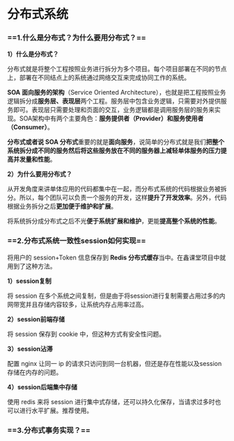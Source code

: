 # 分布式系统

### ==1.什么是分布式？为什么要用分布式？==

**1）什么是分布式？**

分布式就是将整个工程按照业务进行拆分为多个项目。每个项目部署在不同的节点上，部署在不同结点上的系统通过网络交互来完成协同工作的系统。

**SOA 面向服务的架构**（Service Oriented Architecture），也就是把工程按照业务逻辑拆分成**服务层、表现层**两个工程。服务层中包含业务逻辑，只需要对外提供服务即可。表现层只需要处理和页面的交互，业务逻辑都是调用服务层的服务来实现。SOA架构中有两个主要角色：**服务提供者（Provider）和服务使用者（Consumer）**。

**分布式或者说 SOA 分布式**重要的就是**面向服务**，说简单的分布式就是我们**把整个系统拆分成不同的服务然后将这些服务放在不同的服务器上减轻单体服务的压力提高并发量和性能**。

**2）为什么要用分布式？**

从开发角度来讲单体应用的代码都集中在一起，而分布式系统的代码根据业务被拆分。所以，每个团队可以负责一个服务的开发，这样**提升了开发效率**。另外，代码根据业务拆分之后**更加便于维护和扩展**。

将系统拆分成分布式之后不光**便于系统扩展和维护**，更能**提高整个系统的性能**。

### ==2.分布式系统一致性session如何实现==

将用户的 session+Token 信息保存到 **Redis 分布式缓存**当中。在鑫课堂项目中就用到了这种方法。

**1）session复制**

将 session 在多个系统之间复制，但是由于将session进行复制需要占用过多的内网带宽并且存储内容较多，让系统内存占用率过高。

**2）session前端存储**

将 session 保存到 cookie 中，但这种方式有安全性问题。

**3）session沾滞**

配置 nginx 让同一 ip 的请求只访问到同一台机器，但还是存在性能以及session存储在内存的问题。

**4）session后端集中存储**

使用 redis 来将 session 进行集中式存储，还可以持久化保存，当请求过多时也可以进行水平扩展。推荐使用。

### ==3.分布式事务实现？==



